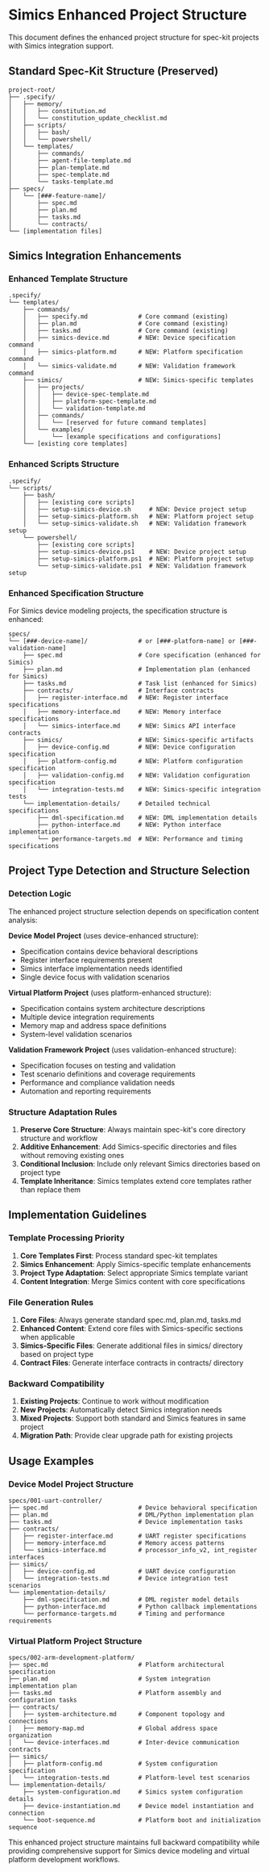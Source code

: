# Simics Enhanced Project Structure

This document defines the enhanced project structure for spec-kit projects with Simics integration support.

## Standard Spec-Kit Structure (Preserved)

```
project-root/
├── .specify/
│   ├── memory/
│   │   ├── constitution.md
│   │   └── constitution_update_checklist.md
│   ├── scripts/
│   │   ├── bash/
│   │   └── powershell/
│   └── templates/
│       ├── commands/
│       ├── agent-file-template.md
│       ├── plan-template.md
│       ├── spec-template.md
│       └── tasks-template.md
├── specs/
│   └── [###-feature-name]/
│       ├── spec.md
│       ├── plan.md
│       ├── tasks.md
│       └── contracts/
└── [implementation files]
```

## Simics Integration Enhancements

### Enhanced Template Structure

```
.specify/
└── templates/
    ├── commands/
    │   ├── specify.md              # Core command (existing)
    │   ├── plan.md                 # Core command (existing)
    │   ├── tasks.md                # Core command (existing)
    │   ├── simics-device.md        # NEW: Device specification command
    │   ├── simics-platform.md      # NEW: Platform specification command
    │   └── simics-validate.md      # NEW: Validation framework command
    ├── simics/                     # NEW: Simics-specific templates
    │   ├── projects/
    │   │   ├── device-spec-template.md
    │   │   ├── platform-spec-template.md
    │   │   └── validation-template.md
    │   ├── commands/
    │   │   └── [reserved for future command templates]
    │   └── examples/
    │       └── [example specifications and configurations]
    └── [existing core templates]
```

### Enhanced Scripts Structure

```
.specify/
└── scripts/
    ├── bash/
    │   ├── [existing core scripts]
    │   ├── setup-simics-device.sh     # NEW: Device project setup
    │   ├── setup-simics-platform.sh   # NEW: Platform project setup
    │   └── setup-simics-validate.sh   # NEW: Validation framework setup
    └── powershell/
        ├── [existing core scripts]
        ├── setup-simics-device.ps1    # NEW: Device project setup
        ├── setup-simics-platform.ps1  # NEW: Platform project setup
        └── setup-simics-validate.ps1  # NEW: Validation framework setup
```

### Enhanced Specification Structure

For Simics device modeling projects, the specification structure is enhanced:

```
specs/
└── [###-device-name]/              # or [###-platform-name] or [###-validation-name]
    ├── spec.md                     # Core specification (enhanced for Simics)
    ├── plan.md                     # Implementation plan (enhanced for Simics)
    ├── tasks.md                    # Task list (enhanced for Simics)
    ├── contracts/                  # Interface contracts
    │   ├── register-interface.md   # NEW: Register interface specifications
    │   ├── memory-interface.md     # NEW: Memory interface specifications
    │   └── simics-interface.md     # NEW: Simics API interface contracts
    ├── simics/                     # NEW: Simics-specific artifacts
    │   ├── device-config.md        # NEW: Device configuration specification
    │   ├── platform-config.md      # NEW: Platform configuration specification
    │   ├── validation-config.md    # NEW: Validation configuration specification
    │   └── integration-tests.md    # NEW: Simics-specific integration tests
    └── implementation-details/     # Detailed technical specifications
        ├── dml-specification.md    # NEW: DML implementation details
        ├── python-interface.md     # NEW: Python interface implementation
        └── performance-targets.md  # NEW: Performance and timing specifications
```

## Project Type Detection and Structure Selection

### Detection Logic

The enhanced project structure selection depends on specification content analysis:

**Device Model Project** (uses device-enhanced structure):
- Specification contains device behavioral descriptions
- Register interface requirements present
- Simics interface implementation needs identified
- Single device focus with validation scenarios

**Virtual Platform Project** (uses platform-enhanced structure):
- Specification contains system architecture descriptions
- Multiple device integration requirements
- Memory map and address space definitions
- System-level validation scenarios

**Validation Framework Project** (uses validation-enhanced structure):
- Specification focuses on testing and validation
- Test scenario definitions and coverage requirements
- Performance and compliance validation needs
- Automation and reporting requirements

### Structure Adaptation Rules

1. **Preserve Core Structure**: Always maintain spec-kit's core directory structure and workflow
2. **Additive Enhancement**: Add Simics-specific directories and files without removing existing ones
3. **Conditional Inclusion**: Include only relevant Simics directories based on project type
4. **Template Inheritance**: Simics templates extend core templates rather than replace them

## Implementation Guidelines

### Template Processing Priority

1. **Core Templates First**: Process standard spec-kit templates
2. **Simics Enhancement**: Apply Simics-specific template enhancements
3. **Project Type Adaptation**: Select appropriate Simics template variant
4. **Content Integration**: Merge Simics content with core specifications

### File Generation Rules

1. **Core Files**: Always generate standard spec.md, plan.md, tasks.md
2. **Enhanced Content**: Extend core files with Simics-specific sections when applicable
3. **Simics-Specific Files**: Generate additional files in simics/ directory based on project type
4. **Contract Files**: Generate interface contracts in contracts/ directory

### Backward Compatibility

1. **Existing Projects**: Continue to work without modification
2. **New Projects**: Automatically detect Simics integration needs
3. **Mixed Projects**: Support both standard and Simics features in same project
4. **Migration Path**: Provide clear upgrade path for existing projects

## Usage Examples

### Device Model Project Structure

```
specs/001-uart-controller/
├── spec.md                         # Device behavioral specification
├── plan.md                         # DML/Python implementation plan
├── tasks.md                        # Device implementation tasks
├── contracts/
│   ├── register-interface.md       # UART register specifications
│   ├── memory-interface.md         # Memory access patterns
│   └── simics-interface.md         # processor_info_v2, int_register interfaces
├── simics/
│   ├── device-config.md            # UART device configuration
│   └── integration-tests.md        # Device integration test scenarios
└── implementation-details/
    ├── dml-specification.md        # DML register model details
    ├── python-interface.md         # Python callback implementations
    └── performance-targets.md      # Timing and performance requirements
```

### Virtual Platform Project Structure

```
specs/002-arm-development-platform/
├── spec.md                         # Platform architectural specification
├── plan.md                         # System integration implementation plan
├── tasks.md                        # Platform assembly and configuration tasks
├── contracts/
│   ├── system-architecture.md      # Component topology and connections
│   ├── memory-map.md               # Global address space organization
│   └── device-interfaces.md        # Inter-device communication contracts
├── simics/
│   ├── platform-config.md          # System configuration specification
│   └── integration-tests.md        # Platform-level test scenarios
└── implementation-details/
    ├── system-configuration.md     # Simics system configuration details
    ├── device-instantiation.md     # Device model instantiation and connection
    └── boot-sequence.md            # Platform boot and initialization sequence
```

This enhanced project structure maintains full backward compatibility while providing comprehensive support for Simics device modeling and virtual platform development workflows.